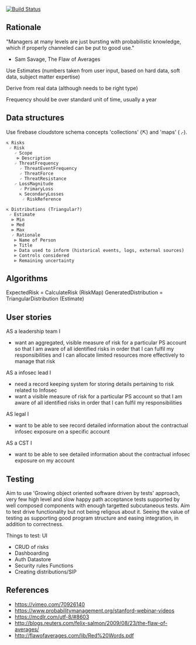 [![Build Status](https://travis-ci.org/jgumbley/RiskFactors.svg?branch=master)](https://travis-ci.org/jgumbley/RiskFactors)

Rationale
---------

"Managers at many levels are just bursting with probabilistic knowledge, which if properly channeled can be put to good use."
 - Sam Savage, The Flaw of Averages

Use Estimates (numbers taken from user input, based on hard data, soft data, subject matter expertise)

Derive from real data (although needs to be right type)

Frequency should be over standard unit of time, usually a year

Data structures
---------------

Use firebase cloudstore schema concepts 'collections' (⇱) and 'maps' (⌌).

```
⇱ Risks
 ⌌ Risk
   ⌌ Scope
    ⊳ Description
   ⌌ ThreatFrequency
     ⌌ ThreatEventFrequency
     ⌌ ThreatForce
     ⌌ ThreatResistance
   ⌌ LossMagnitude
     ⌌ PrimaryLoss
     ⇱ SecondaryLosses
      ⌌ RiskReference

⇱ Distributions (Triangular?)
 ⌌ Estimate
  ⊳ Min
  ⊳ Med
  ⊳ Max
  ⌌ Rationale
   ⊳ Name of Person
   ⊳ Title
   ⊳ Data used to inform (historical events, logs, external sources)
   ⊳ Controls considered
   ⊳ Remaining uncertainty
```

Algorithms
----------

ExpectedRisk = CalculateRisk (RiskMap)
GeneratedDistribution = TriangularDistribution (Estimate)

User stories
------------

AS a leadership team I
 - want an aggregated, visible measure of risk for a particular PS account
   so that I am aware of all identified risks in order that I can fulfil my responsibilities 
   and I can allocate limited resources more effectively to manage that risk

AS a infosec lead I
 - need a record keeping system for storing details pertaining to risk related to Infosec
 - want a visible measure of risk for a particular PS account
   so that I am aware of all identified risks in order that I can fulfil my responsibilities 

AS legal I
 - want to be able to see record detailed information about the contractual infosec exposure on a specific account

AS a CST I 
 - want to be able to see detailed information about the contractual infosec exposure on my account

Testing
-------
Aim to use 'Growing object oriented software driven by tests' approach, very few high level and slow happy path acceptance tests supported by well composed components with enough targetted subcutaneous tests. Aim to test drive functionality but not being religous about it. Seeing the value of testing as supporting good program structure and easing integration, in addition to correctness.

Things to test:
UI
 - CRUD of risks
 - Dashboarding
 - Auth
Datastore
 - Security rules
Functions
 - Creating distributions/SIP

References
----------

- https://vimeo.com/70926140
- https://www.probabilitymanagement.org/stanford-webinar-videos
- https://mcdlr.com/utf-8/#8603
- http://blogs.reuters.com/felix-salmon/2009/08/23/the-flaw-of-averages/
- http://flawofaverages.com/lib/Red%20Words.pdf
